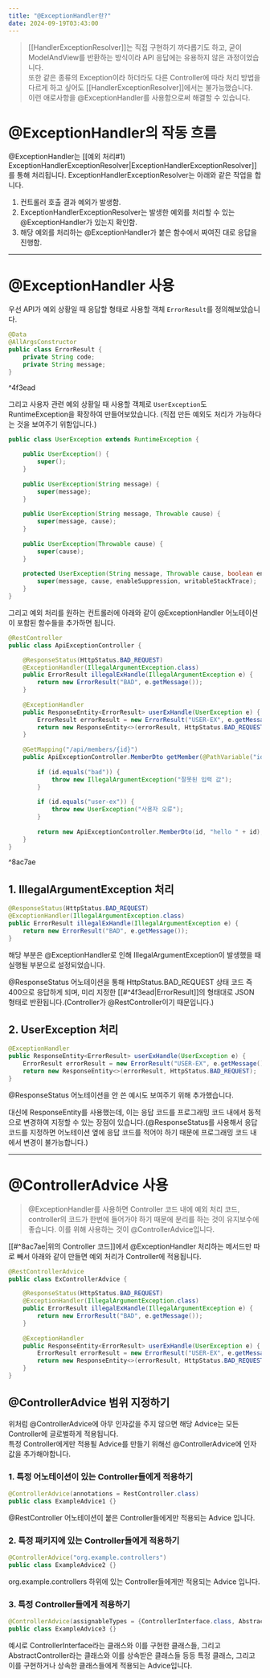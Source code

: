 ```yaml
---
title: "@ExceptionHandler란?"
date: 2024-09-19T03:43:00
---
```

> [[HandlerExceptionResolver]]는 직접 구현하기 까다롭기도 하고, 굳이 ModelAndView를 반환하는 방식이라 API 응답에는 유용하지 않은 과정이었습니다.<br>또한 같은 종류의 Exception이라 하더라도 다른 Controller에 따라 처리 방법을 다르게 하고 싶어도 [[HandlerExceptionResolver]]에서는 불가능했습니다.<br>이런 애로사항을 @ExceptionHandler를 사용함으로써 해결할 수 있습니다.

# @ExceptionHandler의 작동 흐름

@ExceptionHandler는 [[예외 처리#1) ExceptionHandlerExceptionResolver|ExceptionHandlerExceptionResolver]]를 통해 처리됩니다. ExceptionHandlerExceptionResolver는 아래와 같은 작업을 합니다.

1. 컨트롤러 호출 결과 예외가 발생함.
2. ExceptionHandlerExceptionResolver는 발생한 예외를 처리할 수 있는 @ExceptionHandler가 있는지 확인함.
3. 해당 예외를 처리하는 @ExceptionHandler가 붙은 함수에서 짜여진 대로 응답을 진행함.

---
# @ExceptionHandler 사용

우선 API가 예외 상황일 때 응답할 형태로 사용할 객체 `ErrorResult`를 정의해보았습니다.
```java
@Data
@AllArgsConstructor 
public class ErrorResult {
    private String code;
    private String message;
}
```

^4f3ead

그리고 사용자 관련 예외 상황일 때 사용할 객체로 `UserException`도 RuntimeException을 확장하여 만들어보았습니다. (직접 만든 예외도 처리가 가능하다는 것을 보여주기 위함입니다.)
```java
public class UserException extends RuntimeException {  
  
    public UserException() {  
        super();  
    }  
  
    public UserException(String message) {  
        super(message);  
    }  
  
    public UserException(String message, Throwable cause) {  
        super(message, cause);  
    }  
  
    public UserException(Throwable cause) {  
        super(cause);  
    }  
  
    protected UserException(String message, Throwable cause, boolean enableSuppression, boolean writableStackTrace) {  
        super(message, cause, enableSuppression, writableStackTrace);  
    }  
}
```

그리고 예외 처리를 원하는 컨트롤러에 아래와 같이 @ExceptionHandler 어노테이션이 포함된 함수들을 추가하면 됩니다.
```java
@RestController  
public class ApiExceptionController {

	@ResponseStatus(HttpStatus.BAD_REQUEST)
    @ExceptionHandler(IllegalArgumentException.class)
    public ErrorResult illegalExHandle(IllegalArgumentException e) {
        return new ErrorResult("BAD", e.getMessage());
    }
	
	@ExceptionHandler
    public ResponseEntity<ErrorResult> userExHandle(UserException e) {
        ErrorResult errorResult = new ErrorResult("USER-EX", e.getMessage());
        return new ResponseEntity<>(errorResult, HttpStatus.BAD_REQUEST);
    }
    
    @GetMapping("/api/members/{id}")  
    public ApiExceptionController.MemberDto getMember(@PathVariable("id") String id) {  
		
        if (id.equals("bad")) {  
            throw new IllegalArgumentException("잘못된 입력 값");  
        }  
		
        if (id.equals("user-ex")) {  
            throw new UserException("사용자 오류");  
        }  
        
        return new ApiExceptionController.MemberDto(id, "hello " + id);  
    }  
}
```

^8ac7ae

## 1. IllegalArgumentException 처리

```java
@ResponseStatus(HttpStatus.BAD_REQUEST)
@ExceptionHandler(IllegalArgumentException.class)
public ErrorResult illegalExHandle(IllegalArgumentException e) {
    return new ErrorResult("BAD", e.getMessage());
}
```

해당 부분은 @ExceptionHandler로 인해 IllegalArgumentException이 발생했을 때 실행될 부분으로 설정되었습니다.

@ResponseStatus 어노테이션을 통해 HttpStatus.BAD_REQUEST 상태 코드 즉 400으로 응답하게 되며, 미리 지정한 [[#^4f3ead|ErrorResult]]의 형태대로 JSON 형태로 반환됩니다.(Controller가 @RestController이기 때문입니다.)

## 2. UserException 처리

```java
@ExceptionHandler
public ResponseEntity<ErrorResult> userExHandle(UserException e) {
    ErrorResult errorResult = new ErrorResult("USER-EX", e.getMessage());
    return new ResponseEntity<>(errorResult, HttpStatus.BAD_REQUEST);
}
```

@ResponseStatus 어노테이션을 안 쓴 예시도 보여주기 위해 추가했습니다.

대신에 ResponseEntity를 사용했는데, 이는 응답 코드를 프로그래밍 코드 내에서 동적으로 변경하여 지정할 수 있는 장점이 있습니다.(@ResponseStatus를 사용해서 응답 코드를 지정하면 어노테이션 옆에 응답 코드를 적어야 하기 때문에 프로그래밍 코드 내에서 변경이 불가능합니다.)

---
# @ControllerAdvice 사용

> @ExceptionHandler를 사용하면 Controller 코드 내에 예외 처리 코드, controller의 코드가 한번에 들어가야 하기 때문에 분리를 하는 것이 유지보수에 좋습니다. 이를 위해 사용하는 것이 @ControllerAdvice입니다.

[[#^8ac7ae|위의 Controller 코드]]에서 @ExceptionHandler 처리하는 메서드만 따로 빼서 아래와 같이 만들면 예외 처리가 Controller에 적용됩니다.

```java
@RestControllerAdvice
public class ExControllerAdvice {

	@ResponseStatus(HttpStatus.BAD_REQUEST)
    @ExceptionHandler(IllegalArgumentException.class)
    public ErrorResult illegalExHandle(IllegalArgumentException e) {
        return new ErrorResult("BAD", e.getMessage());
    }
	
	@ExceptionHandler
    public ResponseEntity<ErrorResult> userExHandle(UserException e) {
        ErrorResult errorResult = new ErrorResult("USER-EX", e.getMessage());
        return new ResponseEntity<>(errorResult, HttpStatus.BAD_REQUEST);
    }
}
```

## @ControllerAdvice 범위 지정하기

위처럼 @ControllerAdvice에 아무 인자값을 주지 않으면 해당 Advice는 모든 Controller에 글로벌하게 적용됩니다.<br>특정 Controller에게만 적용될 Advice를 만들기 위해선 @ControllerAdvice에 인자값을 추가해야합니다.

### 1. 특정 어노테이션이 있는 Controller들에게 적용하기

```java
@ControllerAdvice(annotations = RestController.class)
public class ExampleAdvice1 {}
```
@RestController 어노테이션이 붙은 Controller들에게만 적용되는 Advice 입니다.

### 2. 특정 패키지에 있는 Controller들에게 적용하기

```java
@ControllerAdvice("org.example.controllers")
public class ExampleAdvice2 {}
```
org.example.controllers 하위에 있는 Controller들에게만 적용되는 Advice 입니다.

### 3. 특정 Controller들에게 적용하기

```java
@ControllerAdvice(assignableTypes = {ControllerInterface.class, AbstractController.class})
public class ExampleAdvice3 {}
```
예시로 ControllerInterface라는 클래스와 이를 구현한 클래스들, 그리고 AbstractController라는 클래스와 이를 상속받은 클래스들 등등 특정 클래스, 그리고 이를 구현하거나 상속한 클래스들에게 적용되는 Advice입니다.